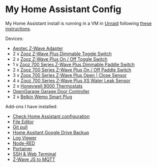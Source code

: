 # My Home Assistant Config

My Home Assistant install is running in a VM in [Unraid](https://unraid.net/) following [these instructions](https://community.home-assistant.io/t/hassio-on-unraid/59959).

Devices:
* [Aeotec Z-Wave Adapter](https://aeotec.com/z-wave-usb-stick)
* 2 x [Zooz Z-Wave Plus Dimmable Toggle Switch](https://www.thesmartesthouse.com/collections/zooz/products/zooz-z-wave-plus-dimmer-toggle-switch-zen24)
* 2 x [Zooz Z-Wave Plus On / Off Toggle Switch](https://www.thesmartesthouse.com/products/zooz-z-wave-on-off-toggle-switch-zen23)
* 1 x [Zooz 700 Series Z-Wave Plus Dimmable Paddle Switch](https://www.thesmartesthouse.com/products/zooz-700-series-z-wave-plus-dimmer-zen72)
* 2 x [Zooz 700 Series Z-Wave Plus On / Off Paddle Switch](https://www.thesmartesthouse.com/products/zooz-700-series-z-wave-plus-on-off-light-switch-zen71)
* 3 x [Zoox 700 Series Z-Wave Plus Open | Close Sensor](https://www.thesmartesthouse.com/products/zooz-z-wave-plus-700-series-xs-open-close-sensor-zse41)
* 4 x [Zooz 700 Series Z-Wave Plus XS Water Leak Sensor](https://www.thesmartesthouse.com/products/zooz-z-wave-plus-700-series-xs-water-leak-sensor-zse42)
* 2 x [Honeywell 9000 Thermostats](https://www.honeywellhome.com/en/products/thermostat/wi-fi-9000-7-day-programmable-thermostat)
* [OpenGarage Garage Door Controller ](https://opengarage.io/)
* 2 x [Belkin Wemo Smart Plug](https://www.belkin.com/us/support-product?pid=01t80000002xFCbAAM)

Add-ons I have installed:

* [Check Home Assistant configuration](https://home-assistant.io/addons/check_config/)
* [File Editor](https://github.com/home-assistant/addons/blob/master/configurator/README.md)
* [Git pull](https://github.com/home-assistant/addons/tree/master/git_pull)
* [Home Assitant Google Drive Backup](https://github.com/sabeechen/hassio-google-drive-backup)
* [Log Viewer](https://github.com/hassio-addons/addon-log-viewer)
* [Node-RED](https://github.com/hassio-addons/addon-node-red)
* [Portainer](https://github.com/hassio-addons/addon-portainer)
* [SSH & Web Terminal](https://github.com/hassio-addons/addon-ssh)
* [Z-Wave JS to MQTT](https://github.com/hassio-addons/addon-zwavejs2mqtt)